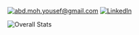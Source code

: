 <a href="mailto:YourEmail@gmail.com">![abd.moh.yousef@gmail.com](https://img.shields.io/badge/Gmail-D14836?style=for-the-badge&logo=gmail&logoColor=white)</a>
<a href="<https://www.linkedin.com/in/sherlemious/>">![LinkedIn](https://img.shields.io/badge/LinkedIn-0077B5?style=for-the-badge&logo=linkedin&logoColor=white)</a>

![Overall Stats](https://github-readme-stats.vercel.app/api?username=Sherlemious&count_private=true&show_icons=true&hide=contribs)
